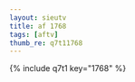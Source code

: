 ```yaml
--- 
layout: sieutv
title: af 1768
tags: [aftv]
thumb_re: q7t11768
---
```

{% include q7t1 key="1768" %} 
